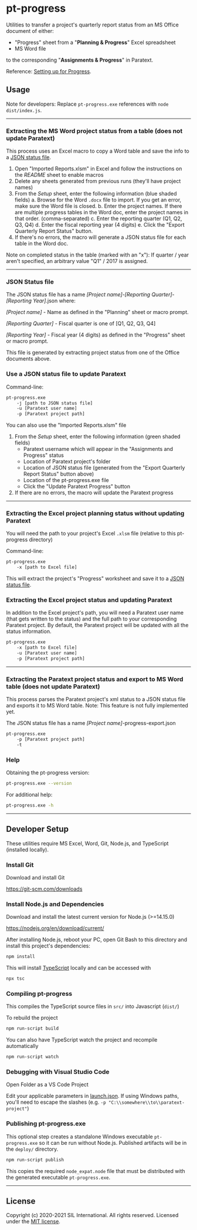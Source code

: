 
# pt-progress
Utilities to transfer a project's quarterly report status from an MS Office document of either:
  * "Progress" sheet from a "**Planning & Progress**" Excel spreadsheet
  * MS Word file

to the corresponding "**Assignments & Progress**" in Paratext.

Reference: [Setting up for Progress](https://paratext.org/2018/01/31/setting-up-for-progress-tracking/).

## Usage
Note for developers: Replace `pt-progress.exe` references with `node dist/index.js`.

-----

### Extracting the MS Word project status from a table (does not update Paratext)
This process uses an Excel macro to copy a Word table and save the info to a [JSON status file](#json-status-file).
1. Open "Imported Reports.xlsm" in Excel and follow the instructions on the *README* sheet to enable macros
2. Delete any sheets generated from previous runs (they'll have project names)
3. From the *Setup* sheet, enter the following information (blue shaded fields) 
    a. Browse for the Word `.docx` file to import. If you get an error, make sure the Word file is closed.
    b. Enter the project names. If there are multiple progress tables in the Word doc, enter the project names in that order. (comma-separated)
    c. Enter the reporting quarter (Q1, Q2, Q3, Q4)
    d. Enter the fiscal reporting year (4 digits)
    e. Click the "Export Quarterly Report Status" button.
4. If there's no errors, the macro will generate a JSON status file for each table in the Word doc.


Note on completed status in the table (marked with an "x"): 
If quarter / year aren't specified, an arbitrary value "Q1" / 2017 is assigned.

----

### JSON Status file
The JSON status file has a name
*[Project name]*-*[Reporting Quarter]*-*[Reporting Year]*.json where:

*[Project name]* - Name as defined in the "Planning" sheet or macro prompt.

*[Reporting Quarter]* - Fiscal quarter is one of [Q1, Q2, Q3, Q4] 

*[Reporting Year]* - Fiscal year (4 digits) as defined in the "Progress" sheet or macro prompt.

This file is generated by extracting project status from one of the Office documents above.

### Use a JSON status file to update Paratext

Command-line:
```bash
pt-progress.exe
    -j [path to JSON status file] 
    -u [Paratext user name] 
    -p [Paratext project path]
```

You can also use the "Imported Reports.xlsm" file
1. From the *Setup* sheet, enter the following information (green shaded fields)
    * Paratext username which will appear in the "Assignments and Progress" status
    * Location of Paratext project's folder
    * Location of JSON status file (generated from the "Export Quarterly Report Status" button above)
    * Location of the pt-progress.exe file
    * Click the "Update Paratext Progress" button
2. If there are no errors, the macro will update the Paratext progress

-----

### Extracting the Excel project planning status without updating Paratext
You will need the path to your project's Excel `.xlsm` file (relative to this pt-progress directory)

Command-line:
```bash
pt-progress.exe
    -x [path to Excel file]
```

This will extract the project's "Progress" worksheet and save it to a [JSON status file](#json-status-file).

### Extracting the Excel project status and updating Paratext
In addition to the Excel project's path, you will need a Paratext user name (that gets written to the status) and 
the full path to your corresponding Paratext project. By default,
the Paratext project will be updated with all the status information. 

```bash
pt-progress.exe
    -x [path to Excel file] 
    -u [Paratext user name] 
    -p [Paratext project path]
```

----

### Extracting the Paratext project status and export to MS Word table (does not update Paratext)
This process parses the Paratext project\'s xml status to a JSON status file
and exports it to MS Word table. Note: This feature is not fully implemented yet.

The JSON status file has a name
*[Project name]*-progress-export.json

```bash
pt-progress.exe
    -p [Paratext project path]
    -t 
```



### Help
Obtaining the pt-progress version:
```bash
pt-progress.exe --version
```

For additional help:
```bash
pt-progress.exe -h
```

------------------


## Developer Setup
These utilities require MS Excel, Word, Git, Node.js, and TypeScript (installed locally).

### Install Git
Download and install Git

https://git-scm.com/downloads

### Install Node.js and Dependencies
Download and install the latest current version for Node.js (>=14.15.0)

https://nodejs.org/en/download/current/

After installing Node.js, reboot your PC, open Git Bash to this directory and install this project's dependencies:
```bash
npm install
```

This will install [TypeScript](https://www.typescriptlang.org/) locally and can be accessed with

```bash
npx tsc
```

### Compiling pt-progress
This compiles the TypeScript source files in `src/` into Javascript (`dist/`)

To rebuild the project
```bash
npm run-script build
```

You can also have TypeScript watch the project and recompile automatically
```bash
npm run-script watch
```

### Debugging with Visual Studio Code
Open Folder as a VS Code Project

Edit your applicable parameters in [launch.json](./.vscode/launch.json). If using Windows paths, you'll need to escape the slashes (e.g. `-p "C:\\somewhere\\to\\paratext-project"`)

### Publishing pt-progress.exe
This optional step creates a standalone Windows executable `pt-progress.exe` so it can be run without Node.js. Published artifacts will be in the `deploy/` directory.

```bash
npm run-script publish
```

This copies the required `node_expat.node` file that must be distributed with the generated executable `pt-progress.exe`.

-------------

## License
Copyright (c) 2020-2021 SIL International. All rights reserved.
Licensed under the [MIT license](LICENSE).